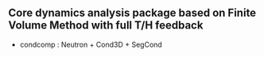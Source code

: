 Core dynamics analysis package based on Finite Volume Method
with full T/H feedback
---
* condcomp : Neutron + Cond3D + SegCond


